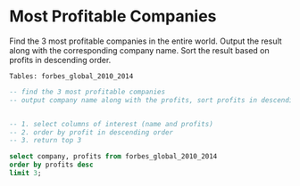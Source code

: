 # Most Profitable Companies

Find the 3 most profitable companies in the entire world.
Output the result along with the corresponding company name.
Sort the result based on profits in descending order.

```
Tables: forbes_global_2010_2014
```

```sql
-- find the 3 most profitable companies
-- output company name along with the profits, sort profits in descending order


-- 1. select columns of interest (name and profits)
-- 2. order by profit in descending order
-- 3. return top 3

select company, profits from forbes_global_2010_2014
order by profits desc
limit 3;
```
